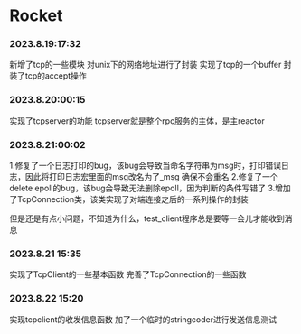# Rocket

### 2023.8.19:17:32
新增了tcp的一些模块
对unix下的网络地址进行了封装
实现了tcp的一个buffer
封装了tcp的accept操作
 
### 2023.8.20:00:15
 实现了tcpserver的功能
 tcpserver就是整个rpc服务的主体，是主reactor

### 2023.8.21:00:02
 1.修复了一个日志打印的bug，该bug会导致当命名字符串为msg时，打印错误日志，因此将打印日志宏里面的msg改名为了_msg
 确保不会重名
2.修复了一个delete epoll的bug，该bug会导致无法删除epoll，因为判断的条件写错了
3.增加了TcpConnection类，该类实现了对端连接之后的一系列操作的封装

但是还是有点小问题，不知道为什么，test_client程序总是要等一会儿才能收到消息

### 2023.8.21 15:35
实现了TcpClient的一些基本函数
完善了TcpConnection的一些函数

### 2023.8.22 15:20
实现tcpclient的收发信息函数
加了一个临时的stringcoder进行发送信息测试